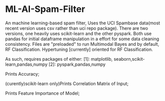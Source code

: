 # ML-AI-Spam-Filter
An machine learning-based spam filter, Uses the UCI Spambase data(most recent version uses csv rather than uci repo package). There are two versions, one heavily uses scikit-learn and the other pyspark. Both use pandas for initial dataframe manipulation in a effort for some data cleaning consistency. Files are "preloaded" to run Multimodal Bayes and by default, RF Classification. Hypertuning [currently] oriented for RF Classification.

As such, requires packages of either:
[1]: matplotlib, seaborn,scikit-learn,pandas,numpy
[2]: pyspark,pandas,numpy

Prints Accuracy;

(curently)scikit-learn only)Prints Correlation Matrix of Input;

Prints Feature Importance of Model;
